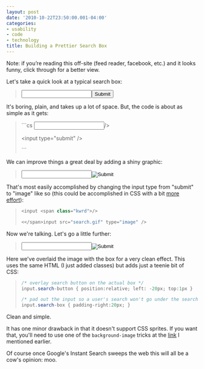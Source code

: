 ```yaml
---
layout: post
date: '2010-10-22T23:50:00.001-04:00'
categories:
- usability
- code
- technology
title: Building a Prettier Search Box
---
```



Note: if you’re reading this off-site (feed reader, facebook, etc.) and it looks funny, click through for a better view.

Let's take a quick look at a typical search box:
<blockquote> 

<input /><input type="submit" />
</blockquote>

It's boring, plain, and takes up a lot of space. But, the code is about as simple as it gets:
<blockquote>   
```cs
<input <span class="kwrd">/>

<</span>input type="submit" <span class="kwrd">/>

</span>
```

</blockquote>


We can improve things a great deal by adding a shiny graphic:

<blockquote>


<input /><input src="http://lh4.ggpht.com/_IKD9WtY5kxU/TMJXvFRpXzI/AAAAAAAABG4/DU79z1bP4WU/search.gif" type="image" />
</blockquote>


That's most easily accomplished by changing the input type from "submit" to "image" like so (this could be accomplished in CSS with a bit [more effort](http://stackoverflow.com/q/195632/29)): 

<blockquote>
  
```cs
<input <span class="kwrd">/>

<</span>input src="search.gif" type="image" />
```

</blockquote>


Now we're talking. Let's go a little further:

<blockquote>


<input class="post-example-input" /><input class="post-example-go" src="http://www.bing.com/siteowner/s/siteowner/Spyglass_16x16.gif" type="image" />
</blockquote>


Here we've overlaid the image with the box for a very clean effect. This uses the same HTML (I just added classes) but adds just a teenie bit of CSS:

<blockquote>
  
```cs
/* overlay search button on the actual box */
input.search-button { position:relative; left: -20px; top:1px } 

/* pad out the input so a user's search won't go under the search button */
input.search-box { padding-right:20px; }
```

</blockquote>


Clean and simple. 


It has one minor drawback in that it doesn't support CSS sprites. If you want that, you'll need to use one of the `background-image` tricks at the [link](http://stackoverflow.com/q/195632/29) I mentioned earlier.


Of course once Google's Instant Search sweeps the web this will all be a cow's opinion: moo.